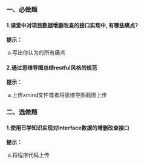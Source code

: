 ### 一、必做题

#### 1.课堂中对项目数据增删改查的接口实现中, 有哪些痛点?

**提示：**

​	a.写出你认为的所有痛点



#### 2.通过思维导图总结restful风格的规范

**提示：**

​	a.上传xmind文件或者将思维导图截图上传





### 二、选做题

#### 1.使用已学知识实现对Interface数据的增删改查接口

**提示：**

​	a.将程序代码上传